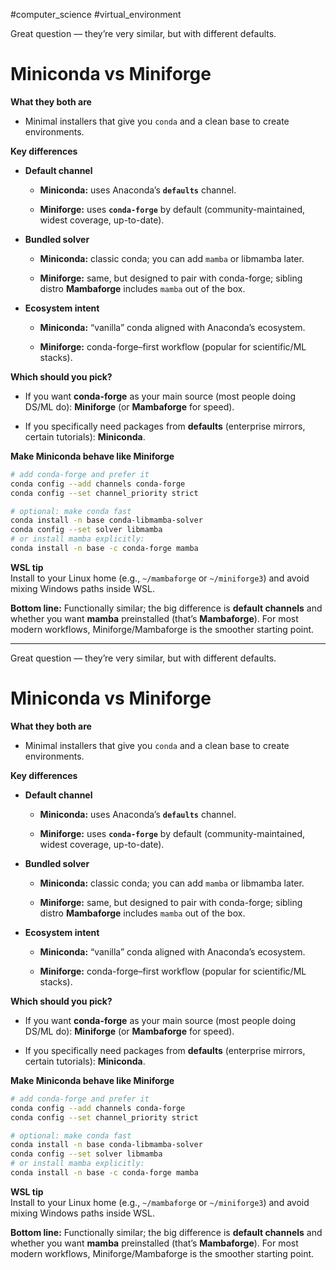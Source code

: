#computer_science #virtual_environment 

Great question — they’re very similar, but with different defaults.

# Miniconda vs Miniforge

**What they both are**

- Minimal installers that give you `conda` and a clean base to create environments.
    

**Key differences**

- **Default channel**
    
    - **Miniconda:** uses Anaconda’s **`defaults`** channel.
        
    - **Miniforge:** uses **`conda-forge`** by default (community-maintained, widest coverage, up-to-date).
        
- **Bundled solver**
    
    - **Miniconda:** classic conda; you can add `mamba` or libmamba later.
        
    - **Miniforge:** same, but designed to pair with conda-forge; sibling distro **Mambaforge** includes `mamba` out of the box.
        
- **Ecosystem intent**
    
    - **Miniconda:** “vanilla” conda aligned with Anaconda’s ecosystem.
        
    - **Miniforge:** conda-forge–first workflow (popular for scientific/ML stacks).
        

**Which should you pick?**

- If you want **conda-forge** as your main source (most people doing DS/ML do): **Miniforge** (or **Mambaforge** for speed).
    
- If you specifically need packages from **defaults** (enterprise mirrors, certain tutorials): **Miniconda**.
    

**Make Miniconda behave like Miniforge**

```bash
# add conda-forge and prefer it
conda config --add channels conda-forge
conda config --set channel_priority strict

# optional: make conda fast
conda install -n base conda-libmamba-solver
conda config --set solver libmamba
# or install mamba explicitly:
conda install -n base -c conda-forge mamba
```

**WSL tip**  
Install to your Linux home (e.g., `~/mambaforge` or `~/miniforge3`) and avoid mixing Windows paths inside WSL.

**Bottom line:** Functionally similar; the big difference is **default channels** and whether you want **mamba** preinstalled (that’s **Mambaforge**). For most modern workflows, Miniforge/Mambaforge is the smoother starting point.

---

Great question — they’re very similar, but with different defaults.

# Miniconda vs Miniforge

**What they both are**

- Minimal installers that give you `conda` and a clean base to create environments.
    

**Key differences**

- **Default channel**
    
    - **Miniconda:** uses Anaconda’s **`defaults`** channel.
        
    - **Miniforge:** uses **`conda-forge`** by default (community-maintained, widest coverage, up-to-date).
        
- **Bundled solver**
    
    - **Miniconda:** classic conda; you can add `mamba` or libmamba later.
        
    - **Miniforge:** same, but designed to pair with conda-forge; sibling distro **Mambaforge** includes `mamba` out of the box.
        
- **Ecosystem intent**
    
    - **Miniconda:** “vanilla” conda aligned with Anaconda’s ecosystem.
        
    - **Miniforge:** conda-forge–first workflow (popular for scientific/ML stacks).
        

**Which should you pick?**

- If you want **conda-forge** as your main source (most people doing DS/ML do): **Miniforge** (or **Mambaforge** for speed).
    
- If you specifically need packages from **defaults** (enterprise mirrors, certain tutorials): **Miniconda**.
    

**Make Miniconda behave like Miniforge**

```bash
# add conda-forge and prefer it
conda config --add channels conda-forge
conda config --set channel_priority strict

# optional: make conda fast
conda install -n base conda-libmamba-solver
conda config --set solver libmamba
# or install mamba explicitly:
conda install -n base -c conda-forge mamba
```

**WSL tip**  
Install to your Linux home (e.g., `~/mambaforge` or `~/miniforge3`) and avoid mixing Windows paths inside WSL.

**Bottom line:** Functionally similar; the big difference is **default channels** and whether you want **mamba** preinstalled (that’s **Mambaforge**). For most modern workflows, Miniforge/Mambaforge is the smoother starting point.